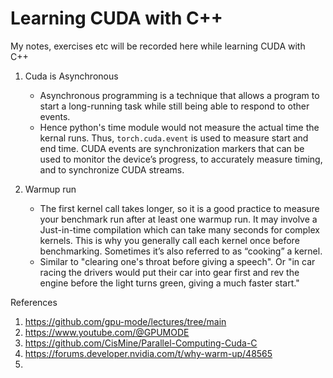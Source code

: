 # Learning CUDA with C++
My notes, exercises etc will be recorded here while learning CUDA with C++

1. Cuda is Asynchronous
   * Asynchronous programming is a technique that allows a program to start a long-running task while still being able to respond to other events.
   * Hence python's time module would not measure the actual time the kernal runs. Thus, `torch.cuda.event` is used to measure start and end time. CUDA events are synchronization markers that can be used to monitor the device’s progress, to accurately measure timing, and to synchronize CUDA streams.

3. Warmup run
   * The first kernel call takes longer, so it is a good practice to measure your benchmark run after at least one warmup run. It may involve a Just-in-time compilation which can take many seconds for complex kernels. This is why you generally call each kernel once before benchmarking. Sometimes it’s also referred to as “cooking” a kernel.
   * Similar to "clearing one's throat before giving a speech". Or "in car racing the drivers would put their car into gear first and rev the engine before the light turns green, giving a much faster start."

References
1. https://github.com/gpu-mode/lectures/tree/main
2. https://www.youtube.com/@GPUMODE
3. https://github.com/CisMine/Parallel-Computing-Cuda-C
4. https://forums.developer.nvidia.com/t/why-warm-up/48565
5. 

